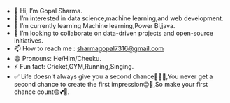 - 👋 Hi, I’m Gopal Sharma.
- 👀 I’m interested in data science,machine learning,and web development.
- 🌱 I’m currently learning Machine learning,Power Bi,java.
- 💞️ I’m looking to collaborate on data-driven projects and open-source initiatives.
- 📫 How to reach me : sharmagopal7316@gmail.com
- 😄 Pronouns: He/Him/Cheeku.
- ⚡ Fun fact: Cricket,GYM,Running,Singing.
- ✅ Life doesn't always give you a second chance🤗💞💙,You never get a second chance to create the first impression😊💛,So make your first chance count😊💕💖.


<!---
igopalsharma146/igopalsharma146 is a ✨ special ✨ repository because its `README.md` (this file) appears on your GitHub profile.
You can click the Preview link to take a look at your changes.
--->
